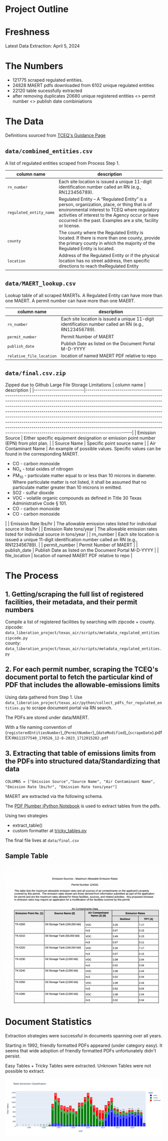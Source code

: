 # Project Outline

# Freshness

Latest Data Extraction: April 5, 2024

# The Numbers

- 121775 scraped regulated entities.
- 24828 MAERT pdfs downloaded from 6102 unique regulated entities
- 22120 table sucessfully extracted
- after removing duplicates 20680 unique registered entities <> permit number <> publish date combiniations

# The Data

Definitions sourced from [TCEQ's Guidance Page](https://www.tceq.texas.gov/permitting/central_registry/guidance.html)

## `data/combined_entities.csv`

A list of regulated entities scraped from Process Step 1.

| column name             | description                                                                                                                                                                                                                                                      |
| ----------------------- | ---------------------------------------------------------------------------------------------------------------------------------------------------------------------------------------------------------------------------------------------------------------- |
| `rn_number`             | Each site location is issued a unique 11-digit identification number called an RN (e.g., RN123456789).                                                                                                                                                           |
| `regulated_entity_name` | Regulated Entity – A “Regulated Entity” is a person, organization, place, or thing that is of environmental interest to TCEQ where regulatory activities of interest to the Agency occur or have occurred in the past. Examples are a site, facility or license. |
| `county`                | The county where the Regulated Entity is located. If there is more than one county, provide the primary county in which the majority of the Regulated Entity is located.                                                                                         |
| `location`              | Address of the Regulated Entity or if the physical location has no street address, then specific directions to reach theRegulated Entity                                                                                                                         |

## `data/MAERT_lookup.csv`

Lookup table of all scraped MAERTs. A Regulated Entity can have more than one MAERT. A permit number can have more than one MAERT.

| column name              | description                                                                                            |
| ------------------------ | ------------------------------------------------------------------------------------------------------ |
| `rn_number`              | Each site location is issued a unique 11-digit identification number called an RN (e.g., RN123456789). |
| `permit_number`          | Permit Number of MAERT                                                                                 |
| `publish_date`           | Publish Date as listed on the Document Portal M-D-YYYY                                                 |
| `relative_file_location` | location of named MAERT PDF relative to repo                                                           |

## `data/final.csv.zip`

Zipped due to Github Large File Storage Limitations
| column name | description |
|-------------------------|-----------------------------------------------------------------------------------------------------------------------------------------------------------------------------------------------------------------------------------------------------------------------------------------------------------------------------------------------------------------------------------------------------------------------------------------------------------------------------------------------------------------------------------------------------------------------------------------------------------------------------------------------------------------------|
| Emission Source | Either specific equipment designation or emission point number (EPN) from plot plan. |
| Source Name | Specific point source name |
| Air Contaminant Name | An example of possible values. Specific values can be found in the corresponding MAERT. <ul> <li> CO - carbon monoxide </li> <li> NO<sub>x</sub> - total oxides of nitrogen </li> <li> PM<sub>10</sub> - particulate matter equal to or less than 10 microns in diameter. Where particulate matter is not listed, it shall be assumed that no particulate matter greater than 10 microns in emitted. </li> <li> SO2 - sulfur dioxide </li> <li> VOC - volatile organic compounds as defined in Title 30 Texas Administrative Code § 101. </li> <li> CO - carbon monoxide </li> <li> CO - carbon monoxide </li> </ul> |
| Emission Rate lbs/hr | The allowable emission rates listed for individual source in lbs/hr |
| Emission Rate tons/year | The allowable emission rates listed for individual source in tons/year |
| rn_number | Each site location is issued a unique 11-digit identification number called an RN (e.g., RN123456789). |
| permit_number | Permit Number of MAERT |
| publish_date | Publish Date as listed on the Document Portal M-D-YYYY |
| file_location | location of named MAERT PDF relative to repo |

# The Process

## 1. Getting/scraping the full list of registered facilities, their metadata, and their permit numbers

Compile a list of registered facilities by searching with zipcode + county. \
zipcode: `data_liberation_project/texas_air/scripts/metadata_regulated_entities zipcode.py`\
county: `data_liberation_project/texas_air/scripts/metadata_regulated_entities.py`

## 2. For each permit number, scraping the TCEQ's document portal to fetch the particular kind of PDF that includes the allowable-emissions limits

Using data gathered from Step 1. Use `data_liberation_project/texas_air/python/collect_pdfs_for_regulated_entities.py` to scrape document portal via RN search.

The PDFs are stored under data/MAERT.

With a file naming convention of (`registeredEntitiesNumber`)\_(`PermitNumber`)\_(`dateModified`)\_(`scrapeDate`).pdf
EX:`RN111577540_170526_12-8-2023_1712015282.pdf`

## 3. Extracting that table of emissions limits from the PDFs into structured data/Standardizing that data

`COLUMNS = ["Emission Source","Source Name", "Air Contaminant Name", "Emission Rate lbs/hr", "Emission Rate tons/year"]`

MAERT are extracted via the following schema.

The [PDF Plumber iPython Notebook](https://github.com/data-liberation-project/texas-maerts/blob/main/table_extraction/pdf_plumber.ipynbhttps://github.com/data-liberation-project/texas-maerts/blob/main/table_extraction/pdf_plumber.ipynb) is used to extract tables from the pdfs.

Using two strategies

- extract_table()
- custom formatter at [tricky_tables.py](texas_air/table_extraction/tricky_tables.py)

The final file lives at `data/final.csv`

## Sample Table

![Sample Table](assets/table.png)

# Document Statistics

Extraction strategies were successful in documents spanning over all years.

Starting in 1992, friendly formatted PDFs appeared (under category easy). It seems that wide adoption of friendly formatted PDFs unfortunately didn't persist.

Easy Tables + Tricky Tables were extracted.
Unknown Tables were not possible to extract.

![Sample Table](assets/doc.png)
